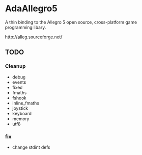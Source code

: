 AdaAllegro5
===========

A thin binding to the Allegro 5 open source, cross-platform
game programming libary.

http://alleg.sourceforge.net/

## TODO

### Cleanup

* debug
* events
* fixed
* fmaths
* fshook
* inline_fmaths
* joystick
* keyboard
* memory
* utf8

### fix

* change stdint defs
